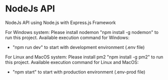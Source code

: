 # NodeJs API

NodeJs API using Node.js with Express.js Framework

For Windows system:
Please install nodemon "npm install -g nodemon" to run this project.
Available execution command for Windows:
- "npm run dev" to start with development environment (.env file)

For Linux and MacOS system:
Please install pm2 "npm install -g pm2" to run this project.
Available execution command for Linux and MacOS:
- "npm start" to start with production environment (.env-prod file)